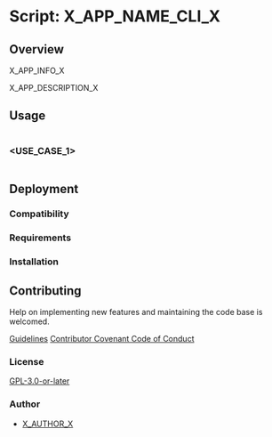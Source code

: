 # Script: X_APP_NAME_CLI_X

## Overview

X_APP_INFO_X

X_APP_DESCRIPTION_X

## Usage

```text
```

### <USE_CASE_1>

```shell
```

## Deployment

### Compatibility

### Requirements

### Installation

## Contributing

Help on implementing new features and maintaining the code base is welcomed.

[Guidelines](X_PROJECT_CONTRIBUTING_URL_X)
[Contributor Covenant Code of Conduct](X_PROJECT_GUILDELINES_URL_X)

### License

[GPL-3.0-or-later](https://www.gnu.org/licenses/gpl-3.0.txt)

### Author

- [X_AUTHOR_X](X_AUTHOR_GIT_URLX)
